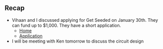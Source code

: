 ## Recap
- Vihaan and I discussed applying for Get Seeded on January 30th. They can fund up to $1,000. They have a short application.
	- [Home](https://ccei.uconn.edu/getseeded/)
	- [Application](https://ccei.uconn.edu/get-seeded-pitch-night-application-2024-2025/)
- I will be meeting with Ken tomorrow to discuss the circuit design

